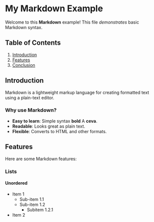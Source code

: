 # My Markdown Example

Welcome to this **Markdown** example! This file *demonstrates* basic Markdown syntax.

## Table of Contents

1. [Introduction](#introduction)
2. [Features](#features)
3. [Conclusion](#conclusion)

## Introduction

Markdown is a lightweight markup language for creating formatted text using a plain-text editor.

### Why use Markdown?

- **Easy to learn**: Simple syntax __bold__ A **ceva**.
- __Readable__: Looks great as plain text.
- **Flexible**: Converts to HTML and other formats.

## Features

Here are some Markdown features:

### Lists

#### Unordered

- Item 1
  - Sub-item 1.1
  - Sub-item 1.2
    - Subitem 1.2.1
- Item 2



